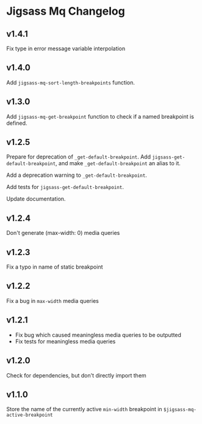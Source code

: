 # Jigsass Mq Changelog

## v1.4.1
Fix type in error message variable interpolation

## v1.4.0
Add `jigsass-mq-sort-length-breakpoints` function.

## v1.3.0
Add `jigsass-mq-get-breakpoint` function to check if a named breakpoint is defined.

## v1.2.5
Prepare for deprecation of `_get-default-breakpoint`.
Add `jigsass-get-default-breakpoint`, and make `_get-default-breakpoint` an 
alias to it.

Add a deprecation warning to `_get-default-breakpoint`.

Add tests for `jigsass-get-default-breakpoint`.

Update documentation.

## v1.2.4
Don't generate (max-width: 0) media queries

## v1.2.3
Fix a typo in name of static breakpoint

## v1.2.2
Fix a bug in `max-width` media queries

## v1.2.1
  - Fix bug which caused meaningless media queries to be outputted
  - Fix tests for meaningless media queries

## v1.2.0
Check for dependencies, but don't directly import them

## v1.1.0
Store the name of the currently active `min-width` breakpoint in 
`$jigsass-mq-active-breakpoint`
